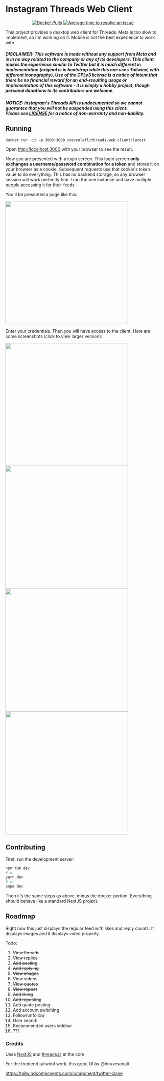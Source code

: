 # Instagram Threads Web Client

<div align="center">
  
[![Docker Pulls](https://badgen.net/docker/pulls/stevenlafl/threads-web-client?icon=docker&label=pulls)](https://hub.docker.com/r/stevenlafl/threads-web-client/)
[![Average time to resolve an issue](http://isitmaintained.com/badge/resolution/stevenlafl/threads-web-client.svg)](http://isitmaintained.com/project/stevenlafl/threads-web-client "Average time to resolve an issue")

</div>

This project provides a desktop web client for Threads. Meta is too slow to implement, so I'm working on it. Mobile is not the best experience to work with.

##### DISCLAIMER: This software is made without any support from Meta and is in no way related to the company or any of its developers. This client makes the experience similar to Twitter but it is much different in implementation (original is in bootstrap while this one uses Tailwind, with different iconography). Use of the GPLv3 license is a notice of intent that there be no financial reward for an end-resulting usage or implementation of this software - it is simply a hobby project, though personal donations to its contributors are welcome.

##### NOTICE: Instagram's Threads API is undocumented so we cannot guarantee that you will not be suspended using this client. <br/> Please see [LICENSE](https://github.com/stevenlafl/threads-web-client/blob/master/LICENSE) for a notice of non-warranty and non-liability.

## Running

```
docker run -it -p 3000:3000 stevenlafl/threads-web-client:latest
```

Open [http://localhost:3000](http://localhost:3000) with your browser to see the result.

Now you are presented with a login screen. This login screen **only exchanges a username/password combination for a token** and stores it on your browser as a cookie. Subsequent requests use that cookie's token value to do everything. This has no backend storage, so any browser session will work perfectly fine. I run the one instance and have multiple people accessing it for their feeds.

You'll be presented a page like this:

<img src="https://github.com/stevenlafl/threads-web-client/assets/2539092/864eaa01-f722-49fd-8d0d-bdfcbfddac16" width="400"/>


Enter your credentials. Then you will have access to the client. Here are some screenshots (click to view larger version):

<img src="https://github.com/stevenlafl/threads-web-client/assets/2539092/c3d974b8-757c-41b9-82fa-02de50fc35ec" width="400" />

<img src="https://github.com/stevenlafl/threads-web-client/assets/2539092/6584558d-ab7f-45a7-be2c-ae44f3ab9537" width="400" />

<img src="https://github.com/stevenlafl/threads-web-client/assets/2539092/02929168-dca2-4d38-903f-9a41cd94dc86" width="400" />

<img src="https://github.com/stevenlafl/threads-web-client/assets/2539092/9e1dc7aa-0a55-495b-a0a6-e3f2e526b492" width="400" />




## Contributing

First, run the development server:

```bash
npm run dev
# or
yarn dev
# or
pnpm dev
```

Then it's the same steps as above, minus the docker portion. Everything should behave like a standard NextJS project.

## Roadmap

Right now this just displays the regular feed with likes and reply counts. It displays images and it displays video properly.

Todo:

1. ~~View threads~~
2. ~~View replies~~
3. ~~Add posting~~
4. ~~Add replying~~
5. ~~View images~~
6. ~~View videos~~
7. ~~View quotes~~
5. ~~View repost~~
6. ~~Add liking~~
7. ~~Add reposting~~
8. Add quote posting
9. Add account switching
10. Follow/unfollow
11. User search
12. Recommended users sidebar
13. ???

### Credits

Uses [NextJS](https://github.com/vercel/next.js/) and [threads.js](https://github.com/threadsjs/threads.js) at the core

For the frontend tailwind work, this great UI by @hiravesonali

https://tailwindcomponents.com/component/twitter-clone
